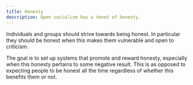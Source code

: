 ```yaml
---
title: Honesty
description: Open socialism has a tenet of honesty.
---
```


Individuals and groups should strive towards being honest. In particular they should be honest when this makes them vulnerable and open to criticism.

The goal is to set up systems that promote and reward honesty, especially when this honesty pertains to some negative result. This is as opposed to expecting people to be honest all the time regardless of whether this benefits them or not.
